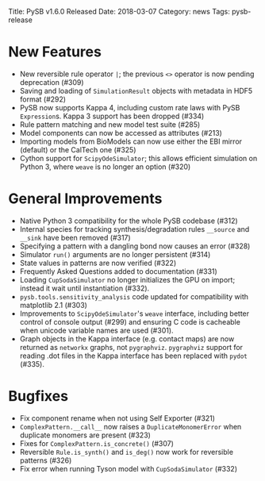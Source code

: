 Title: PySB v1.6.0 Released
Date: 2018-03-07
Category: news
Tags: pysb-release

# New Features

* New reversible rule operator `|`; the previous `<>` operator is now pending deprecation (#309)
* Saving and loading of `SimulationResult` objects with metadata in HDF5 format (#292)
* PySB now supports Kappa 4, including custom rate laws with PySB `Expression`s. Kappa 3 support has been dropped (#334)
* Rule pattern matching and new model test suite (#285)
* Model components can now be accessed as attributes (#213)
* Importing models from BioModels can now use either the EBI mirror (default) or the CalTech one (#325)
* Cython support for `ScipyOdeSimulator`; this allows efficient simulation on Python 3, where `weave` is no longer an option (#320)

# General Improvements

* Native Python 3 compatibility for the whole PySB codebase (#312)
* Internal species for tracking synthesis/degradation rules `__source` and `__sink` have been removed (#317)
* Specifying a pattern with a dangling bond now causes an error (#328)
* Simulator `run()` arguments are no longer persistent (#314)
* State values in patterns are now verified (#322)
* Frequently Asked Questions added to documentation (#331)
* Loading `CupSodaSimulator` no longer initializes the GPU on import; instead it wait until instantiation (#332).
* `pysb.tools.sensitivity_analysis` code updated for compatibility with matplotlib 2.1 (#303)
* Improvements to `ScipyOdeSimulator`'s `weave` interface, including better control of console output (#299) and ensuring C code is cacheable when unicode variable names are used (#301).
* Graph objects in the Kappa interface (e.g. contact maps) are now returned as `networkx` graphs, not `pygraphviz`. `pygraphviz` support for reading .dot files in the Kappa interface has been replaced with `pydot` (#335).

# Bugfixes

* Fix component rename when not using Self Exporter (#321)
* `ComplexPattern.__call__` now raises a `DuplicateMonomerError` when duplicate monomers are present (#323)
* Fixes for `ComplexPattern.is_concrete()` (#307)
* Reversible `Rule.is_synth()` and `is_deg()` now work for reversible patterns (#326)
* Fix error when running Tyson model with `CupSodaSimulator` (#332)
